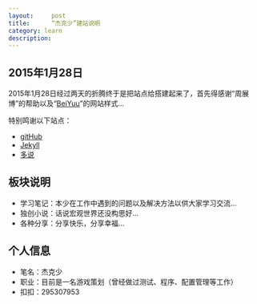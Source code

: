 ```yaml
---
layout:     post
title:      “杰克少”建站说明
category: learn
description:
---
```


## 2015年1月28日

2015年1月28日经过两天的折腾终于是把站点给搭建起来了，首先得感谢“周展博”的帮助以及“[BeiYuu][]”的网站样式...

特别鸣谢以下站点：

* [gitHub][]
* [Jekyll][]
* [多说][]



## 板块说明

* 学习笔记：本少在工作中遇到的问题以及解决方法以供大家学习交流...
* 独创小说：话说宏观世界还没构思好...
* 各种分享：分享快乐，分享幸福...

## 个人信息

* 笔名：杰克少
* 职业：目前是一名游戏策划（曾经做过测试、程序、配置管理等工作）
* 扣扣：295307953

[BeiYuu]:    http://beiyuu.com  "BeiYuu"
[Jekyll]:    http://jekyllrb.com/  "Jekyll"
[GitHub]:    https://github.com/  "GitHub"
[多说]:    http://duoshuo.com/  "多说"